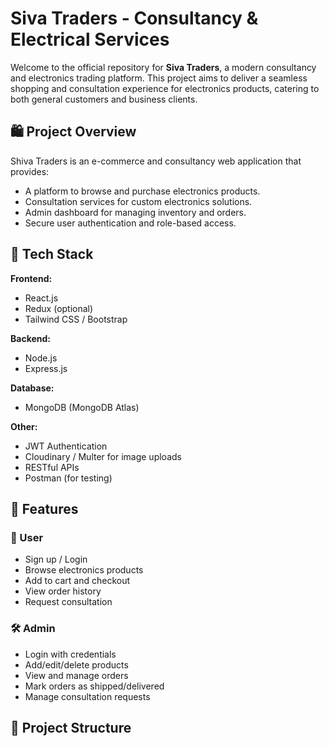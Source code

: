 # Siva Traders - Consultancy & Electrical Services

Welcome to the official repository for **Siva Traders**, a modern consultancy and electronics trading platform. This project aims to deliver a seamless shopping and consultation experience for electronics products, catering to both general customers and business clients.

## 🛍️ Project Overview

Shiva Traders is an e-commerce and consultancy web application that provides:
- A platform to browse and purchase electronics products.
- Consultation services for custom electronics solutions.
- Admin dashboard for managing inventory and orders.
- Secure user authentication and role-based access.

## 🚀 Tech Stack

**Frontend:**
- React.js
- Redux (optional)
- Tailwind CSS / Bootstrap

**Backend:**
- Node.js
- Express.js

**Database:**
- MongoDB (MongoDB Atlas)

**Other:**
- JWT Authentication
- Cloudinary / Multer for image uploads
- RESTful APIs
- Postman (for testing)

## 🔐 Features

### 👤 User
- Sign up / Login
- Browse electronics products
- Add to cart and checkout
- View order history
- Request consultation

### 🛠️ Admin
- Login with credentials
- Add/edit/delete products
- View and manage orders
- Mark orders as shipped/delivered
- Manage consultation requests

## 📂 Project Structure
